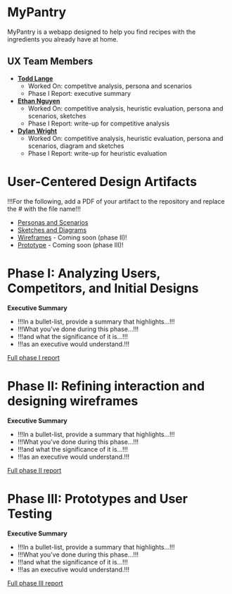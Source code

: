 # MyPantry

MyPantry is a webapp designed to help you find recipes with the ingredients you already have at home.

## UX Team Members

* **[Todd Lange](https://usabilityengineering.github.io/ux-portfolio-hugeblank/)** 
    * Worked On: competitve analysis, persona and scenarios
    * Phase I Report: executive summary 
* **[Ethan Nguyen](https://usabilityengineering.github.io/ux-portfolio-ethanhn11/)** 
    * Worked On: competitive analysis, heuristic evaluation, persona and scenarios, sketches
    * Phase I Report: write-up for competitive analysis
* **[Dylan Wright](https://usabilityengineering.github.io/ux-portfolio-no-bugs-only-features/)** 
    * Worked On: competitive analysis, heuristic evaluation, persona and scenarios, diagram and sketches
    * Phase I Report: write-up for heuristic evaluation

# User-Centered Design Artifacts
 
!!!For the following, add a PDF of your artifact to the repository and replace the # with the file name!!!
* [Personas and Scenarios](personas/)
* [Sketches and Diagrams](sketches/)
* [Wireframes](#) - Coming soon (phase II)!
* [Prototype](#) - Coming soon (phase III)!

# Phase I: Analyzing Users, Competitors, and Initial Designs

**Executive Summary**

* !!!In a bullet-list, provide a summary that highlights...!!!
* !!!What you've done during this phase...!!!
* !!!and what the significance of it is...!!!
* !!!as an executive would understand.!!!

[Full phase I report](phaseI/)

# Phase II: Refining interaction and designing wireframes

**Executive Summary**

* !!!In a bullet-list, provide a summary that highlights...!!!
* !!!What you've done during this phase...!!!
* !!!and what the significance of it is...!!!
* !!!as an executive would understand.!!!

[Full phase II report](phaseII/)

# Phase III: Prototypes and User Testing

**Executive Summary**

* !!!In a bullet-list, provide a summary that highlights...!!!
* !!!What you've done during this phase...!!!
* !!!and what the significance of it is...!!!
* !!!as an executive would understand.!!!

[Full phase III report](phaseIII/)
